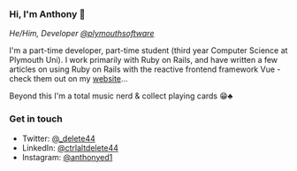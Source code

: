 ### Hi, I'm Anthony 👋

*He/Him, Developer [@plymouthsoftware](https://www.plymouthsoftware.com)*

I'm a part-time developer, part-time student (third year Computer Science at Plymouth Uni). I work primarily with Ruby on Rails, and have written a few articles on using Ruby on Rails with the reactive frontend framework Vue - check them out on my [website](https://www.delete44.com)...

Beyond this I'm a total music nerd & collect playing cards 😁♣️

### Get in touch

* Twitter: [@_delete44](https://twitter.com/_delete44)
* LinkedIn: [@ctrlaltdelete44](https://www.linkedin.com/in/ctrlaltdelete44/)
* Instagram: [@anthonyed1](https://www.instagram.com/anthonyed1/)

<!--
**ctrlaltdelete44/ctrlaltdelete44** is a ✨ _special_ ✨ repository because its `README.md` (this file) appears on your GitHub profile.

Here are some ideas to get you started:

- 🔭 I’m currently working on ...
- 🌱 I’m currently learning ...
- 👯 I’m looking to collaborate on ...
- 🤔 I’m looking for help with ...
- 💬 Ask me about ...
- 📫 How to reach me: ...
- 😄 Pronouns: ...
- ⚡ Fun fact: ...
-->
